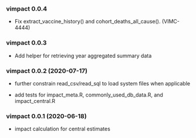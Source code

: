 ### vimpact 0.0.4

* Fix extract_vaccine_history() and cohort_deaths_all_cause(). (VIMC-4444)

### vimpact 0.0.3

* Add helper for retrieving year aggregated summary data

### vimpact 0.0.2 (2020-07-17)

* further constrain read_csv/read_sql to load system files when applicable

* add tests for impact_meta.R, commonly_used_db_data.R, and impact_central.R

### vimpact 0.0.1 (2020-06-18)

* impact calculation for central estimates
